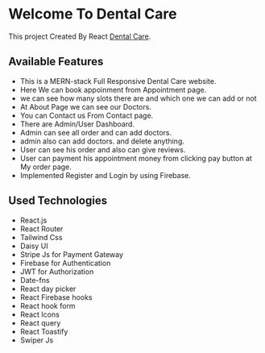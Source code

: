 # Welcome To Dental Care 

This project Created By React [Dental Care](https://doctors-portal-49e67.web.app/).

## Available Features

* This is a MERN-stack Full Responsive Dental Care website.
* Here We can book appoinment from Appointment page.
* we can see how many slots there are and which one we can add or not 
* At About Page we can see our Doctors.
* You can Contact us From Contact page.
* There are Admin/User Dashboard.
* Admin can see all order and can add doctors.
* admin also can add doctors. and delete anything.
* User can see his order and also can give reviews.
* User can payment his appointment money from clicking pay button at My order page.
* Implemented Register and Login by using Firebase.

## Used Technologies

* React.js
* React Router 
* Tailwind Css
* Daisy UI
* Stripe Js for Payment Gateway
* Firebase for Authentication
* JWT for Authorization
* Date-fns
* React day picker
* React Firebase hooks
* React hook form
* React Icons
* React query
* React Toastify
* Swiper Js


